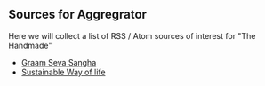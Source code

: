 ## Sources for Aggregrator
Here we will collect a list of RSS / Atom sources of interest for "The Handmade"

* [Graam Seva Sangha](https://graamasevasangha.wordpress.com/feed/)
* [Sustainable Way of life](https://thesustainablewayoflife.wordpress.com/feed/)
